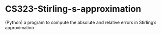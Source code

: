 # CS323-Stirling-s-approximation
(Python) a program to compute the absolute and relative errors in Stirling’s approximation
